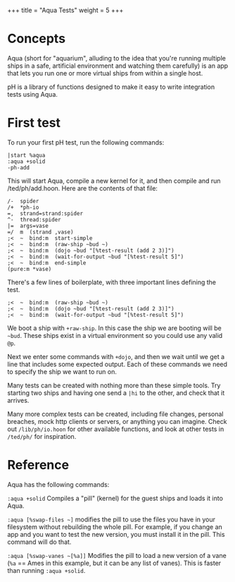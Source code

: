 +++
title = "Aqua Tests"
weight = 5
+++

# Concepts

Aqua (short for "aquarium", alluding to the idea that you're running
multiple ships in a safe, artificial environment and watching them
carefully) is an app that lets you run one or more virtual ships from
within a single host.

pH is a library of functions designed to make it easy to write
integration tests using Aqua.

# First test

To run your first pH test, run the following commands:

```
|start %aqua
:aqua +solid
-ph-add
```

This will start Aqua, compile a new kernel for it, and then compile and
run /ted/ph/add.hoon.  Here are the contents of that file:

```
/-  spider
/+  *ph-io
=,  strand=strand:spider
^-  thread:spider
|=  args=vase
=/  m  (strand ,vase)
;<  ~  bind:m  start-simple
;<  ~  bind:m  (raw-ship ~bud ~)
;<  ~  bind:m  (dojo ~bud "[%test-result (add 2 3)]")
;<  ~  bind:m  (wait-for-output ~bud "[%test-result 5]")
;<  ~  bind:m  end-simple
(pure:m *vase)
```

There's a few lines of boilerplate, with three important lines defining
the test.

```
;<  ~  bind:m  (raw-ship ~bud ~)
;<  ~  bind:m  (dojo ~bud "[%test-result (add 2 3)]")
;<  ~  bind:m  (wait-for-output ~bud "[%test-result 5]")
```

We boot a ship with `+raw-ship`. In this case the ship we are booting will be `~bud`. These ships exist in a virtual environment so you could use any valid `@p`.

Next we enter some commands with `+dojo`, and then we wait until we get a line that includes some expected output. Each of these commands we need to specify the ship we want to run on.

Many tests can be created with nothing more than these simple tools.
Try starting two ships and having one send a `|hi` to the other, and
check that it arrives.

Many more complex tests can be created, including file changes, personal
breaches, mock http clients or servers, or anything you can imagine.
Check out `/lib/ph/io.hoon` for other available functions, and look at
other tests in `/ted/ph/` for inspiration.

# Reference

Aqua has the following commands:

`:aqua +solid` Compiles a "pill" (kernel) for the guest ships and loads it into Aqua.

`:aqua [%swap-files ~]` modifies the pill to use the files you have in
your filesystem without rebuilding the whole pill.  For example, if you
change an app and you want to test the new version, you must install it
in the pill.  This command will do that.

`:aqua [%swap-vanes ~[%a]]` Modifies the pill to load a new version of a
vane (`%a` == Ames in this example, but it can be any list of vanes).
This is faster than running `:aqua +solid`.
